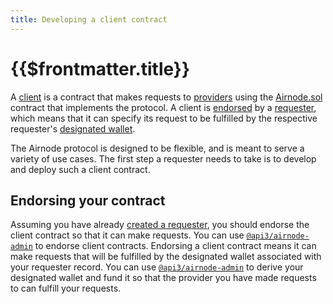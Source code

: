 ```yaml
---
title: Developing a client contract
---
```


# {{$frontmatter.title}}

<TocHeader />
<TOC class="table-of-contents" :include-level="[2,3]" />

<!-- markdown-link-check-disable -->

A [client](../../../reference/protocols/request-response/client.md) is a contract that makes requests to [providers](../../../reference/protocols/request-response/provider.md) using the [Airnode.sol](../../../reference/protocols/request-response/general-structure.md#airnoderrp-sol) contract that implements the protocol.
A client is [endorsed](../../../reference/protocols/request-response/endorsement.md) by a [requester](../../../reference/protocols/request-response/requester.md), which means that it can specify its request to be fulfilled by the respective requester's [designated wallet](../../../reference/protocols/request-response/designated-wallet.md).

The Airnode protocol is designed to be flexible, and is meant to serve a variety of use cases.
The first step a requester needs to take is to develop and deploy such a client contract.

## Endorsing your contract

Assuming you have already [created a requester](creating-a-requester.md), you should endorse the client contract so that it can make requests.
You can use [`@api3/airnode-admin`](https://github.com/api3dao/airnode/tree/pre-alpha/packages/admin#endorse-client) to endorse client contracts.
Endorsing a client contract means it can make requests that will be fulfilled by the designated wallet associated with your requester record.
You can use [`@api3/airnode-admin`](https://github.com/api3dao/airnode/tree/pre-alpha/packages/admin#derive-designated-wallet) to derive your designated wallet and fund it so that the provider you have made requests to can fulfill your requests.

<!-- markdown-link-check-enable -->
